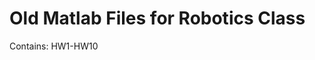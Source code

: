 Old Matlab Files for Robotics Class
=====================================================================

Contains: HW1-HW10
